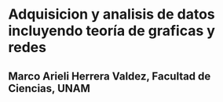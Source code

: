 # Adquisicion y analisis de datos incluyendo teoría de graficas y redes
## Marco Arieli Herrera Valdez, Facultad de Ciencias, UNAM
